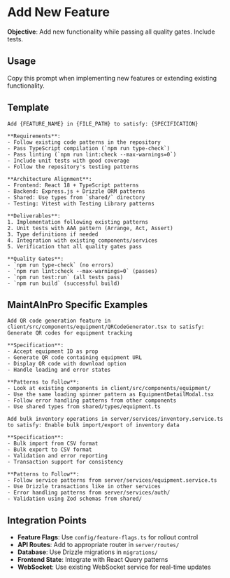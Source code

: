 # Add New Feature

**Objective**: Add new functionality while passing all quality gates. Include
tests.

## Usage

Copy this prompt when implementing new features or extending existing
functionality.

## Template

```
Add {FEATURE_NAME} in {FILE_PATH} to satisfy: {SPECIFICATION}

**Requirements**:
- Follow existing code patterns in the repository
- Pass TypeScript compilation (`npm run type-check`)
- Pass linting (`npm run lint:check --max-warnings=0`)
- Include unit tests with good coverage
- Follow the repository's testing patterns

**Architecture Alignment**:
- Frontend: React 18 + TypeScript patterns
- Backend: Express.js + Drizzle ORM patterns
- Shared: Use types from `shared/` directory
- Testing: Vitest with Testing Library patterns

**Deliverables**:
1. Implementation following existing patterns
2. Unit tests with AAA pattern (Arrange, Act, Assert)
3. Type definitions if needed
4. Integration with existing components/services
5. Verification that all quality gates pass

**Quality Gates**:
- `npm run type-check` (no errors)
- `npm run lint:check --max-warnings=0` (passes)
- `npm run test:run` (all tests pass)
- `npm run build` (successful build)
```

## MaintAInPro Specific Examples

```
Add QR code generation feature in client/src/components/equipment/QRCodeGenerator.tsx to satisfy: Generate QR codes for equipment tracking

**Specification**:
- Accept equipment ID as prop
- Generate QR code containing equipment URL
- Display QR code with download option
- Handle loading and error states

**Patterns to Follow**:
- Look at existing components in client/src/components/equipment/
- Use the same loading spinner pattern as EquipmentDetailModal.tsx
- Follow error handling patterns from other components
- Use shared types from shared/types/equipment.ts
```

```
Add bulk inventory operations in server/services/inventory.service.ts to satisfy: Enable bulk import/export of inventory data

**Specification**:
- Bulk import from CSV format
- Bulk export to CSV format
- Validation and error reporting
- Transaction support for consistency

**Patterns to Follow**:
- Follow service patterns from server/services/equipment.service.ts
- Use Drizzle transactions like in other services
- Error handling patterns from server/services/auth/
- Validation using Zod schemas from shared/
```

## Integration Points

- **Feature Flags**: Use `config/feature-flags.ts` for rollout control
- **API Routes**: Add to appropriate router in `server/routes/`
- **Database**: Use Drizzle migrations in `migrations/`
- **Frontend State**: Integrate with React Query patterns
- **WebSocket**: Use existing WebSocket service for real-time updates
